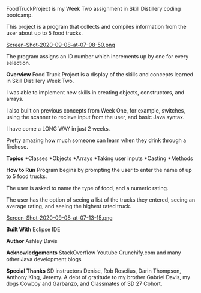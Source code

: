 FoodTruckProject is my Week Two assignment in Skill Distillery coding bootcamp. 

This project is a program that collects and compiles information from the user about up to 5 food trucks. 

[Screen-Shot-2020-09-08-at-07-08-50.png](https://postimg.cc/nMJ9nn0L)

The program assigns an ID number which increments up by one for every selection.


**Overview**
Food Truck Project is a display of the skills and concepts learned in Skill Distillery Week Two. 

I was able to implement new skills in creating objects, constructors, and arrays. 

I also built on previous concepts from Week One, for example, switches, using the scanner to recieve input from the user, and basic Java syntax. 

I have come a LONG WAY in just 2 weeks.

Pretty amazing how much someone can learn when they drink through a firehose. 

**Topics**
*Classes *Objects *Arrays *Taking user inputs *Casting *Methods

**How to Run**
Program begins by prompting the user to enter the name of up to 5 food trucks. 

The user is asked to name the type of food, and a numeric rating. 

The user has the option of seeing a list of the trucks they entered, seeing an average rating, and seeing the highest rated truck.

[Screen-Shot-2020-09-08-at-07-13-15.png](https://postimg.cc/6Tyg5N3D)

**Built With** 
Eclipse IDE

**Author** 
Ashley Davis

**Acknowledgements**
StackOverflow
Youtube
Crunchify.com and many other Java development blogs

**Special Thanks** 
SD instructors Denise, Rob Roselius, Darin Thompson, Anthony King, Jeremy. 
A debt of gratitude to my brother Gabriel Davis, my dogs Cowboy and Garbanzo, and Classmates of SD 27 Cohort.
